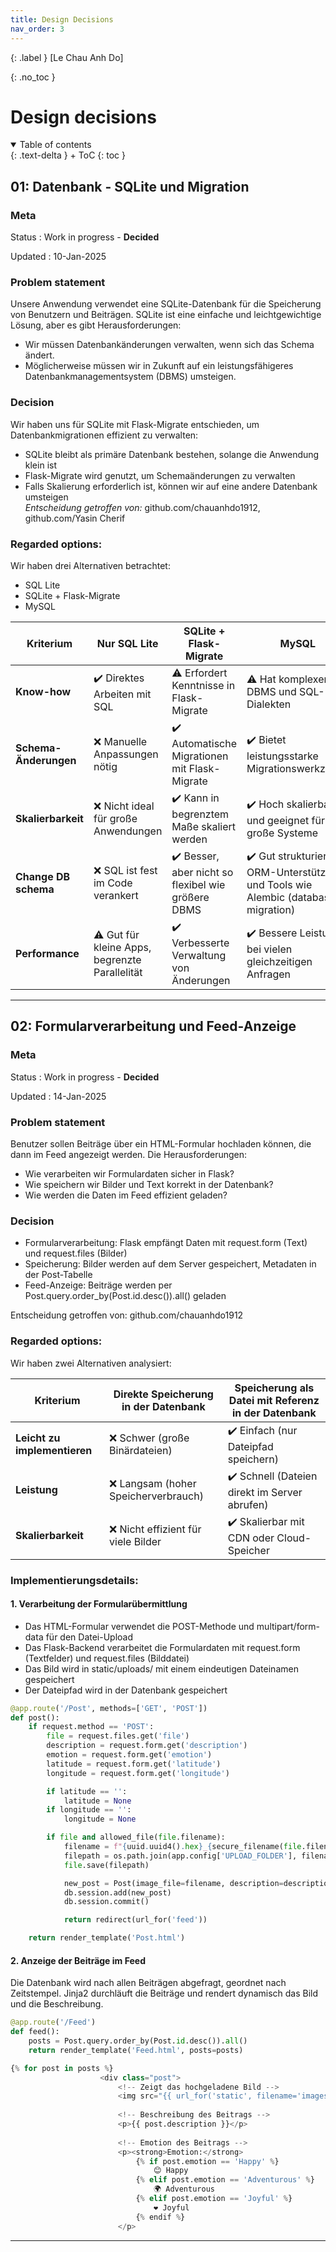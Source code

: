 ```yaml
---
title: Design Decisions
nav_order: 3
---
```


{: .label }
[Le Chau Anh Do]

{: .no_toc }
# Design decisions

<details open markdown="block">
{: .text-delta }
<summary>Table of contents</summary>
+ ToC
{: toc }
</details>

## 01: Datenbank - SQLite und Migration

### Meta

Status
: Work in progress - **Decided**

Updated
: 10-Jan-2025

### Problem statement

Unsere Anwendung verwendet eine SQLite-Datenbank für die Speicherung von Benutzern und Beiträgen. SQLite ist eine einfache und leichtgewichtige Lösung, aber es gibt Herausforderungen:
- Wir müssen Datenbankänderungen verwalten, wenn sich das Schema ändert.
- Möglicherweise müssen wir in Zukunft auf ein leistungsfähigeres Datenbankmanagementsystem (DBMS) umsteigen.

### Decision

Wir haben uns für SQLite mit Flask-Migrate entschieden, um Datenbankmigrationen effizient zu verwalten:
- SQLite bleibt als primäre Datenbank bestehen, solange die Anwendung klein ist
- Flask-Migrate wird genutzt, um Schemaänderungen zu verwalten
- Falls Skalierung erforderlich ist, können wir auf eine andere Datenbank umsteigen <br>
*Entscheidung getroffen von:* github.com/chauanhdo1912, github.com/Yasin Cherif

### Regarded options:

Wir haben drei Alternativen betrachtet:

+ SQL Lite
+ SQLite + Flask-Migrate
+ MySQL

| Kriterium            | Nur SQL Lite                          | SQLite + Flask-Migrate                     | MySQL                                      |
|----------------------|------------------------------------|-------------------------------------------|-------------------------------------------|
| **Know-how**        | ✔️ Direktes Arbeiten mit SQL       | ⚠️ Erfordert Kenntnisse in Flask-Migrate | ⚠️ Hat komplexeren DBMS und SQL-Dialekten |
| **Schema-Änderungen** | ❌ Manuelle Anpassungen nötig     | ✔️ Automatische Migrationen mit Flask-Migrate | ✔️ Bietet leistungsstarke Migrationswerkzeuge |
| **Skalierbarkeit**  | ❌ Nicht ideal für große Anwendungen | ✔️ Kann in begrenztem Maße skaliert werden | ✔️ Hoch skalierbar und geeignet für große Systeme |
| **Change DB schema** | ❌ SQL ist fest im Code verankert  | ✔️ Besser, aber nicht so flexibel wie größere DBMS | ✔️ Gut strukturiert mit ORM-Unterstützung und Tools wie Alembic (database migration) |
| **Performance**      | ⚠️ Gut für kleine Apps, begrenzte Parallelität | ✔️ Verbesserte Verwaltung von Änderungen | ✔️ Bessere Leistung bei vielen gleichzeitigen Anfragen |

---

## 02: Formularverarbeitung und Feed-Anzeige

### Meta

Status
: Work in progress - **Decided**

Updated
: 14-Jan-2025

### Problem statement

Benutzer sollen Beiträge über ein HTML-Formular hochladen können, die dann im Feed angezeigt werden. Die Herausforderungen:
+ Wie verarbeiten wir Formulardaten sicher in Flask?
+ Wie speichern wir Bilder und Text korrekt in der Datenbank?
+ Wie werden die Daten im Feed effizient geladen?

### Decision

+ Formularverarbeitung: Flask empfängt Daten mit request.form (Text) und request.files (Bilder)
+ Speicherung: Bilder werden auf dem Server gespeichert, Metadaten in der Post-Tabelle
+ Feed-Anzeige: Beiträge werden per Post.query.order_by(Post.id.desc()).all() geladen <br>

Entscheidung getroffen von: github.com/chauanhdo1912 

### Regarded options:

Wir haben zwei Alternativen analysiert:

| Kriterium            | Direkte Speicherung in der Datenbank | Speicherung als Datei mit Referenz in der Datenbank |
|----------------------|-----------------------------------|-------------------------------------------------|
| **Leicht zu implementieren** | ❌ Schwer (große Binärdateien) | ✔️ Einfach (nur Dateipfad speichern) |
| **Leistung**          | ❌ Langsam (hoher Speicherverbrauch) | ✔️ Schnell (Dateien direkt im Server abrufen) |
| **Skalierbarkeit**    | ❌ Nicht effizient für viele Bilder | ✔️ Skalierbar mit CDN oder Cloud-Speicher |

### Implementierungsdetails:

#### 1. Verarbeitung der Formularübermittlung

+ Das HTML-Formular verwendet die POST-Methode und multipart/form-data für den Datei-Upload
+ Das Flask-Backend verarbeitet die Formulardaten mit request.form (Textfelder) und request.files (Bilddatei)
+ Das Bild wird in static/uploads/ mit einem eindeutigen Dateinamen gespeichert
+ Der Dateipfad wird in der Datenbank gespeichert

```python
@app.route('/Post', methods=['GET', 'POST'])
def post():
    if request.method == 'POST':
        file = request.files.get('file')
        description = request.form.get('description')
        emotion = request.form.get('emotion')
        latitude = request.form.get('latitude')  
        longitude = request.form.get('longitude')

        if latitude == '':
            latitude = None
        if longitude == '':
            longitude = None

        if file and allowed_file(file.filename):
            filename = f"{uuid.uuid4().hex}_{secure_filename(file.filename)}"
            filepath = os.path.join(app.config['UPLOAD_FOLDER'], filename)
            file.save(filepath)

            new_post = Post(image_file=filename, description=description, emotion=emotion, latitude=latitude, longitude=longitude)
            db.session.add(new_post)
            db.session.commit()

            return redirect(url_for('feed'))

    return render_template('Post.html')
```
#### 2. Anzeige der Beiträge im Feed
Die Datenbank wird nach allen Beiträgen abgefragt, geordnet nach Zeitstempel. Jinja2 durchläuft die Beiträge und rendert dynamisch das Bild und die Beschreibung.

```python
@app.route('/Feed')
def feed():
    posts = Post.query.order_by(Post.id.desc()).all()
    return render_template('Feed.html', posts=posts)
```

```python
{% for post in posts %}
                    <div class="post">
                        <!-- Zeigt das hochgeladene Bild -->
                        <img src="{{ url_for('static', filename='images/' + post.image_file) }}" alt="Travel Photo" width="300"><br>
                        
                        <!-- Beschreibung des Beitrags -->
                        <p>{{ post.description }}</p>
                        
                        <!-- Emotion des Beitrags -->
                        <p><strong>Emotion:</strong>
                            {% if post.emotion == 'Happy' %}
                                😊 Happy
                            {% elif post.emotion == 'Adventurous' %}
                                🌍 Adventurous
                            {% elif post.emotion == 'Joyful' %}
                                ❤️ Joyful
                            {% endif %}
                        </p>
```
---
